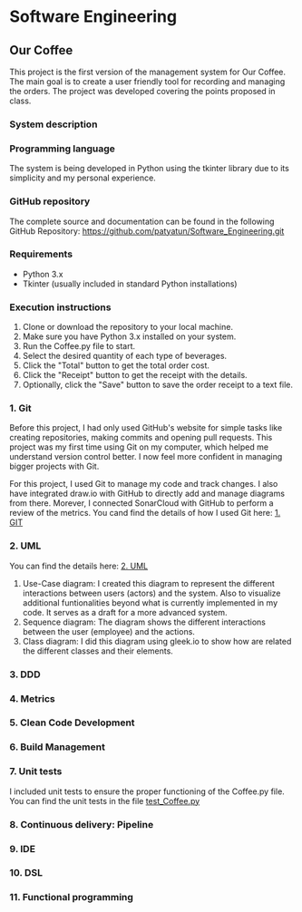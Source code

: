 # Software Engineering
## Our Coffee

This project is the first version of the management system for Our Coffee. 
The main goal is to create a user friendly tool for recording and managing the orders.
The project was developed covering the points proposed in class.

### System description

### Programming language
The system is being developed in Python using the tkinter library due to its simplicity and my personal experience.

### GitHub repository
The complete source and documentation can be found in the following GitHub Repository: https://github.com/patyatun/Software_Engineering.git

### Requirements
- Python 3.x
- Tkinter (usually included in standard Python installations)

### Execution instructions
1. Clone or download the repository to your local machine.
2. Make sure you have Python 3.x installed on your system.
3. Run the Coffee.py file to start.
4. Select the desired quantity of each type of beverages.
5. Click the "Total" button to get the total order cost.
6. Click the "Receipt" button to get the receipt with the details.
7. Optionally, click the "Save" button to save the order receipt to a text file.
   

### 1. Git
Before this project, I had only used GitHub's website for simple tasks like creating repositories, making commits and opening pull requests. This project was my first time using Git on my computer, which helped me understand version control better. I now feel more confident in managing bigger projects with Git.

For this project, I used Git to manage my code and track changes. I also have integrated draw.io with GitHub to directly add and manage diagrams from there. Morever, I connected SonarCloud with GitHub to perform a review of the metrics.
You cand find the details of how I used Git here: [1. GIT](https://github.com/patyatun/Software_Engineering/tree/main/1.%20Git)

### 2. UML
You can find the details here: [2. UML](https://github.com/patyatun/Software_Engineering/tree/main/2.%20UML)
1. Use-Case diagram: I created this diagram to represent the different interactions between users (actors) and the system. Also to visualize additional funtionalities beyond what is currently implemented in my code. It serves as a draft for a more advanced system.
2. Sequence diagram: The diagram shows the different interactions between the user (employee) and the actions.
3. Class diagram: I did this diagram using gleek.io to show how are related the different classes and their elements.
   
### 3. DDD
### 4. Metrics
### 5. Clean Code Development
### 6. Build Management
### 7. Unit tests
I included unit tests to ensure the proper functioning of the Coffee.py file. You can find the unit tests in the file [test_Coffee.py](https://github.com/patyatun/Software_Engineering/blob/main/test_Coffee.py)
### 8. Continuous delivery: Pipeline
### 9. IDE
### 10. DSL
### 11. Functional programming
